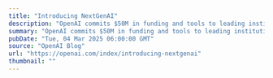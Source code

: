 ```yaml
---
title: "Introducing NextGenAI"
description: "OpenAI commits $50M in funding and tools to leading institutions."
summary: "OpenAI commits $50M in funding and tools to leading institutions."
pubDate: "Tue, 04 Mar 2025 06:00:00 GMT"
source: "OpenAI Blog"
url: "https://openai.com/index/introducing-nextgenai"
thumbnail: ""
---
```


